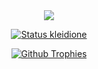 <div>
<div align="center">  
<a href="https://github.com/antonkomarev/github-profile-views-counter">

<img src="https://komarev.com/ghpvc/?username=kleidione&style=for-the-badge&color=blueviolet">

![Status kleidione](https://github-readme-stats.vercel.app/api?username=kleidione&show_icons=true&theme=ocean_dark) 

![Github Trophies](https://github-profile-trophy.vercel.app/?username=kleidione&theme=ocean_dark&column=6&row=1&margin-w=10)

</div>
